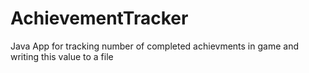 # AchievementTracker
Java App for tracking number of completed achievments in game and writing this value to a file
